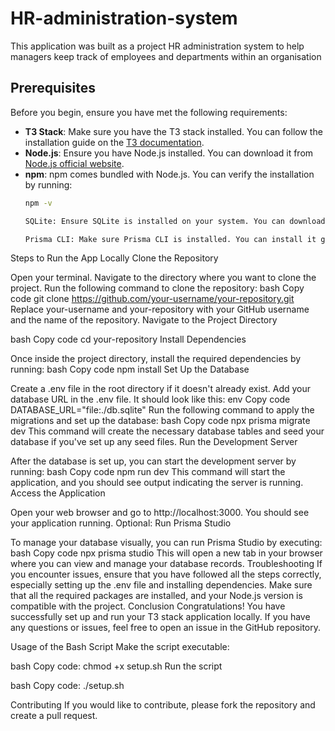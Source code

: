 # HR-administration-system
This application was built as a project HR administration system to help managers keep track of employees and departments within an organisation

## Prerequisites

Before you begin, ensure you have met the following requirements:

- **T3 Stack**: Make sure you have the T3 stack installed. You can follow the installation guide on the [T3 documentation](https://trpc.io/docs/installation).
- **Node.js**: Ensure you have Node.js installed. You can download it from [Node.js official website](https://nodejs.org/).
- **npm**: npm comes bundled with Node.js. You can verify the installation by running:
  ```bash
  npm -v
  
  SQLite: Ensure SQLite is installed on your system. You can download it from SQLite official website.

  Prisma CLI: Make sure Prisma CLI is installed. You can install it globally with the following command:

Steps to Run the App Locally
Clone the Repository

Open your terminal.
Navigate to the directory where you want to clone the project.
Run the following command to clone the repository:
bash
Copy code
git clone https://github.com/your-username/your-repository.git
Replace your-username and your-repository with your GitHub username and the name of the repository.
Navigate to the Project Directory

bash
Copy code
cd your-repository
Install Dependencies

Once inside the project directory, install the required dependencies by running:
bash
Copy code
npm install
Set Up the Database

Create a .env file in the root directory if it doesn't already exist.
Add your database URL in the .env file. It should look like this:
env
Copy code
DATABASE_URL="file:./db.sqlite"
Run the following command to apply the migrations and set up the database:
bash
Copy code
npx prisma migrate dev
This command will create the necessary database tables and seed your database if you've set up any seed files.
Run the Development Server

After the database is set up, you can start the development server by running:
bash
Copy code
npm run dev
This command will start the application, and you should see output indicating the server is running.
Access the Application

Open your web browser and go to http://localhost:3000.
You should see your application running.
Optional: Run Prisma Studio

To manage your database visually, you can run Prisma Studio by executing:
bash
Copy code
npx prisma studio
This will open a new tab in your browser where you can view and manage your database records.
Troubleshooting
If you encounter issues, ensure that you have followed all the steps correctly, especially setting up the .env file and installing dependencies.
Make sure that all the required packages are installed, and your Node.js version is compatible with the project.
Conclusion
Congratulations! You have successfully set up and run your T3 stack application locally. If you have any questions or issues, feel free to open an issue in the GitHub repository.

Usage of the Bash Script
Make the script executable:

bash
Copy code: chmod +x setup.sh
Run the script 

bash
Copy code: ./setup.sh

Contributing
If you would like to contribute, please fork the repository and create a pull request.







  
